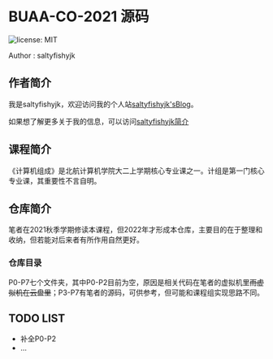 # BUAA-CO-2021 源码

![license: MIT](https://img.shields.io/badge/license-MIT-green)

Author : saltyfishyjk

## 作者简介

我是saltyfishyjk，欢迎访问我的个人站[saltyfishyjk'sBlog](https://saltyfishyjk.github.io)。

如果想了解更多关于我的信息，可以访问[saltyfishyjk简介](https://saltyfishyjk.github.io/about/)

## 课程简介

《计算机组成》是北航计算机学院大二上学期核心专业课之一。计组是第一门核心专业课，其重要性不言自明。

## 仓库简介

笔者在2021秋季学期修读本课程，但2022年才形成本仓库，主要目的在于整理和收纳，但若能对后来者有所作用自然更好。

### 仓库目录

P0-P7七个文件夹，其中P0-P2目前为空，原因是相关代码在笔者的虚拟机里~~而虚拟机在云盘里~~；P3-P7有笔者的源码，可供参考，但可能和课程组实现思路不同。

## TODO LIST

- 补全P0-P2
- ...
